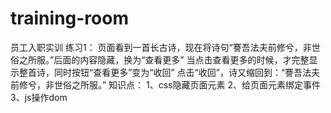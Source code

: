 # training-room
员工入职实训
练习1：
页面看到一首长古诗，现在将诗句“謇吾法夫前修兮，非世俗之所服。”后面的内容隐藏，换为“查看更多”
当点击查看更多的时候，才完整显示整首诗，同时按钮“查看更多”变为“收回”
点击“收回”，诗又缩回到：“謇吾法夫前修兮，非世俗之所服。”
知识点：
1、css隐藏页面元素
2、给页面元素绑定事件
3、js操作dom